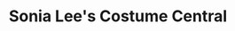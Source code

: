 ---
title: "Sonia Lee's Costume Central"
url: /mandaluyong/sonia-lees-costume-central/
shop: Kleidung
---